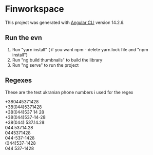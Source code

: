 # Finworkspace

This project was generated with [Angular CLI](https://github.com/angular/angular-cli) version 14.2.6.

## Run the evn

1. Run "yarn install" ( if you want npm - delete yarn.lock file and "npm install")<br />
2. Run "ng build thumbnails" to build the library<br />
3. Run "ng serve" to run the project<br />

## Regexes

These are the test ukranian phone numbers i used for the regex

+380445371428<br />
+38(044)5371428<br />
+38(044)537 14 28<br />
+38(044)537-14-28<br />
+38(044) 537.14.28<br />
044.537.14.28<br />
0445371428<br />
044-537-1428<br />
(044)537-1428<br />
044 537-1428<br />
